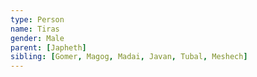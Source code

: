 ```yaml
---
type: Person
name: Tiras
gender: Male
parent: [Japheth]
sibling: [Gomer, Magog, Madai, Javan, Tubal, Meshech]
---
```

